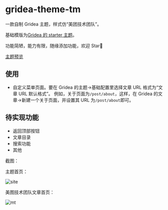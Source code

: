 # gridea-theme-tm

一款自制 Gridea 主题，样式仿“美团技术团队”。

基础模版为[Gridea 的 starter 主题](https://github.com/getgridea/gridea-theme-starter)。

功能简陋，能力有限，随缘添加功能，欢迎 Star🤣

[主题预览](https://anakinliu.netlify.app)

## 使用

- 自定义菜单页面。要在 Gridea 的主题->基础配置里选择文章 URL 格式为“文章 URL 默认格式”。
  例如，关于页面为`/post/about`，这样，在 Gridea 的文章->新建一个关于页面，并设置其 URL 为`/post/about`即可。

## 待实现功能

- 返回顶部按钮
- 文章目录
- 搜索功能
- 其他

截图：

主题首页：

![site](https://user-images.githubusercontent.com/16507329/180608559-8c2ce300-8151-4090-b37c-d52175f98a22.png)

美图技术团队文章首页：

![mt](https://user-images.githubusercontent.com/16507329/180608551-08261054-7ed3-4bfc-b1ca-b7f1f0c13ed9.png)
